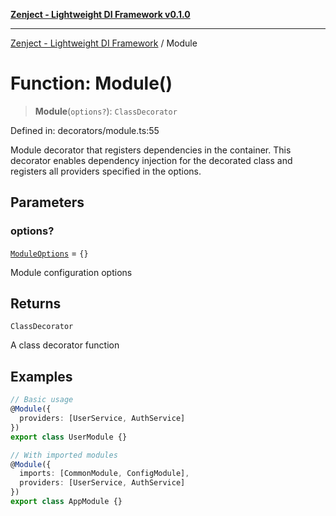 [**Zenject - Lightweight DI Framework v0.1.0**](../README.md)

***

[Zenject - Lightweight DI Framework](../globals.md) / Module

# Function: Module()

> **Module**(`options?`): `ClassDecorator`

Defined in: decorators/module.ts:55

Module decorator that registers dependencies in the container.
This decorator enables dependency injection for the decorated class
and registers all providers specified in the options.

## Parameters

### options?

[`ModuleOptions`](../interfaces/ModuleOptions.md) = `{}`

Module configuration options

## Returns

`ClassDecorator`

A class decorator function

## Examples

```ts
// Basic usage
@Module({
  providers: [UserService, AuthService]
})
export class UserModule {}
```

```ts
// With imported modules
@Module({
  imports: [CommonModule, ConfigModule],
  providers: [UserService, AuthService]
})
export class AppModule {}
```
